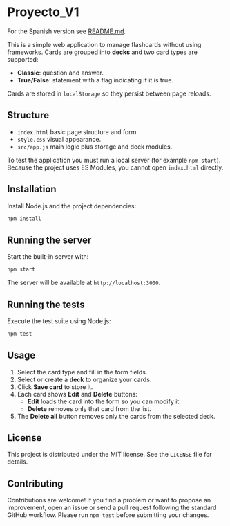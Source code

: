 # Proyecto_V1
For the Spanish version see [README.md](README.md).

This is a simple web application to manage flashcards without using frameworks. Cards are grouped into **decks** and two card types are supported:

- **Classic**: question and answer.
- **True/False**: statement with a flag indicating if it is true.

Cards are stored in `localStorage` so they persist between page reloads.

## Structure

- `index.html` basic page structure and form.
- `style.css` visual appearance.
- `src/app.js` main logic plus storage and deck modules.

To test the application you must run a local server (for example `npm start`).
Because the project uses ES Modules, you cannot open `index.html` directly.

## Installation

Install Node.js and the project dependencies:

```bash
npm install
```

## Running the server

Start the built-in server with:

```bash
npm start
```

The server will be available at `http://localhost:3000`.

## Running the tests

Execute the test suite using Node.js:

```bash
npm test
```

## Usage

1. Select the card type and fill in the form fields.
2. Select or create a **deck** to organize your cards.
3. Click **Save card** to store it.
4. Each card shows **Edit** and **Delete** buttons:
   - **Edit** loads the card into the form so you can modify it.
   - **Delete** removes only that card from the list.
5. The **Delete all** button removes only the cards from the selected deck.

## License

This project is distributed under the MIT license. See the `LICENSE` file for details.

## Contributing

Contributions are welcome! If you find a problem or want to propose an improvement, open an issue or send a pull request following the standard GitHub workflow. Please run `npm test` before submitting your changes.
